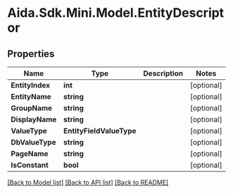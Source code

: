 # Aida.Sdk.Mini.Model.EntityDescriptor

## Properties

Name | Type | Description | Notes
------------ | ------------- | ------------- | -------------
**EntityIndex** | **int** |  | [optional] 
**EntityName** | **string** |  | [optional] 
**GroupName** | **string** |  | [optional] 
**DisplayName** | **string** |  | [optional] 
**ValueType** | **EntityFieldValueType** |  | [optional] 
**DbValueType** | **string** |  | [optional] 
**PageName** | **string** |  | [optional] 
**IsConstant** | **bool** |  | [optional] 

[[Back to Model list]](../README.md#documentation-for-models) [[Back to API list]](../README.md#documentation-for-api-endpoints) [[Back to README]](../README.md)

